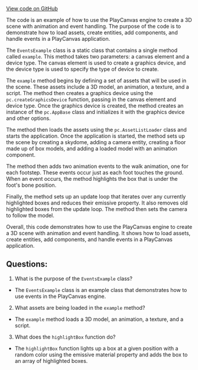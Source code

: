 [View code on GitHub](https://github.com/playcanvas/engine/examples/src/examples/animation/events.tsx)

The code is an example of how to use the PlayCanvas engine to create a 3D scene with animation and event handling. The purpose of the code is to demonstrate how to load assets, create entities, add components, and handle events in a PlayCanvas application. 

The `EventsExample` class is a static class that contains a single method called `example`. This method takes two parameters: a canvas element and a device type. The canvas element is used to create a graphics device, and the device type is used to specify the type of device to create. 

The `example` method begins by defining a set of assets that will be used in the scene. These assets include a 3D model, an animation, a texture, and a script. The method then creates a graphics device using the `pc.createGraphicsDevice` function, passing in the canvas element and device type. Once the graphics device is created, the method creates an instance of the `pc.AppBase` class and initializes it with the graphics device and other options. 

The method then loads the assets using the `pc.AssetListLoader` class and starts the application. Once the application is started, the method sets up the scene by creating a skydome, adding a camera entity, creating a floor made up of box models, and adding a loaded model with an animation component. 

The method then adds two animation events to the walk animation, one for each footstep. These events occur just as each foot touches the ground. When an event occurs, the method highlights the box that is under the foot's bone position. 

Finally, the method sets up an update loop that iterates over any currently highlighted boxes and reduces their emissive property. It also removes old highlighted boxes from the update loop. The method then sets the camera to follow the model. 

Overall, this code demonstrates how to use the PlayCanvas engine to create a 3D scene with animation and event handling. It shows how to load assets, create entities, add components, and handle events in a PlayCanvas application.
## Questions: 
 1. What is the purpose of the `EventsExample` class?
- The `EventsExample` class is an example class that demonstrates how to use events in the PlayCanvas engine.

2. What assets are being loaded in the `example` method?
- The `example` method loads a 3D model, an animation, a texture, and a script.

3. What does the `highlightBox` function do?
- The `highlightBox` function lights up a box at a given position with a random color using the emissive material property and adds the box to an array of highlighted boxes.